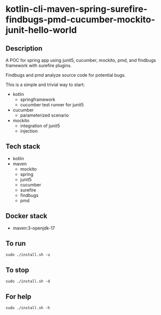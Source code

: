 # kotlin-cli-maven-spring-surefire-findbugs-pmd-cucumber-mockito-junit-hello-world

## Description
A POC for spring app using junit5, cucumber, mockito,
pmd, and findbugs framework with surefire plugins.

Findbugs and pmd analyze source code for
potential bugs.

This is a simple and trivial way to start:
  - kotlin
    - springframework
    - cucumber test runner for junit5
  - cucumber
    - parameterized scenario
  - mockito
    - integration of junit5
    - injection

## Tech stack
- kotlin
- maven
	- mockito
  - spring
  - junit5
  - cucumber
  - surefire
  - findbugs
  - pmd

## Docker stack
- maven:3-openjdk-17

## To run
`sudo ./install.sh -u`

## To stop
`sudo ./install.sh -d`

## For help
`sudo ./install.sh -h`
